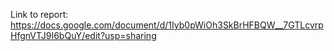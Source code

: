 Link to report: https://docs.google.com/document/d/1Iyb0pWiOh3SkBrHFBQW__7GTLcvrpHfgnVTJ9I6bQuY/edit?usp=sharing
